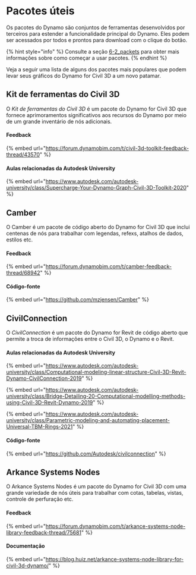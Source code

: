 # Pacotes úteis

Os pacotes do Dynamo são conjuntos de ferramentas desenvolvidos por terceiros para estender a funcionalidade principal do Dynamo. Eles podem ser acessados por todos e prontos para download com o clique do botão.

{% hint style="info" %} Consulte a seção [6-2_packets](../6\_custom\_nodes\_and\_packages/6-2\_packages/ "mention") para obter mais informações sobre como começar a usar pacotes. {% endhint %}

Veja a seguir uma lista de alguns dos pacotes mais populares que podem levar seus gráficos do Dynamo for Civil 3D a um novo patamar.

## Kit de ferramentas do Civil 3D

O _Kit de ferramentas do Civil 3D_ é um pacote do Dynamo for Civil 3D que fornece aprimoramentos significativos aos recursos do Dynamo por meio de um grande inventário de nós adicionais.

#### Feedback

{% embed url="https://forum.dynamobim.com/t/civil-3d-toolkit-feedback-thread/43570" %}

#### Aulas relacionadas da Autodesk University

{% embed url="https://www.autodesk.com/autodesk-university/class/Supercharge-Your-Dynamo-Graph-Civil-3D-Toolkit-2020" %}

## Camber

O Camber é um pacote de código aberto do Dynamo for Civil 3D que inclui centenas de nós para trabalhar com legendas, refexs, atalhos de dados, estilos etc.

#### Feedback

{% embed url="https://forum.dynamobim.com/t/camber-feedback-thread/68942" %}

#### Código-fonte

{% embed url="https://github.com/mzjensen/Camber" %}

## CivilConnection

O _CivilConnection_ é um pacote do Dynamo for Revit de código aberto que permite a troca de informações entre o Civil 3D, o Dynamo e o Revit.

#### Aulas relacionadas da Autodesk University

{% embed url="https://www.autodesk.com/autodesk-university/class/Computational-modeling-linear-structure-Civil-3D-Revit-Dynamo-CivilConnection-2019" %}

{% embed url="https://www.autodesk.com/autodesk-university/class/Bridge-Detailing-20-Computational-modelling-methods-using-Civil-3D-Revit-Dynamo-2019" %}

{% embed url="https://www.autodesk.com/autodesk-university/class/Parametric-modeling-and-automating-placement-Universal-TBM-Rings-2021" %}

#### Código-fonte

{% embed url="https://github.com/Autodesk/civilconnection" %}

## Arkance Systems Nodes

O Arkance Systems Nodes é um pacote do Dynamo for Civil 3D com uma grande variedade de nós úteis para trabalhar com cotas, tabelas, vistas, controle de perfuração etc.

#### Feedback

{% embed url="https://forum.dynamobim.com/t/arkance-systems-node-library-feedback-thread/75681" %}

#### Documentação

{% embed url="https://blog.huiz.net/arkance-systems-node-library-for-civil-3d-dynamo/" %}
